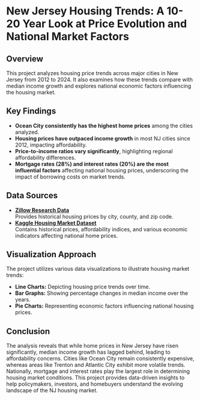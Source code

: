 # New Jersey Housing Trends: A 10-20 Year Look at Price Evolution and National Market Factors

## Overview
This project analyzes housing price trends across major cities in New Jersey from 2012 to 2024. It also examines how these trends compare with median income growth and explores national economic factors influencing the housing market.

## Key Findings
- **Ocean City consistently has the highest home prices** among the cities analyzed.
- **Housing prices have outpaced income growth** in most NJ cities since 2012, impacting affordability.
- **Price-to-income ratios vary significantly**, highlighting regional affordability differences.
- **Mortgage rates (28%) and interest rates (20%) are the most influential factors** affecting national housing prices, underscoring the impact of borrowing costs on market trends.

## Data Sources
- **[Zillow Research Data](https://www.zillow.com/research/data/)**  
  Provides historical housing prices by city, county, and zip code.
- **[Kaggle Housing Market Dataset](https://www.kaggle.com/datasets/madhurpant/factors-affecting-usa-national-home-prices?resource=download)**  
  Contains historical prices, affordability indices, and various economic indicators affecting national home prices.

## Visualization Approach
The project utilizes various data visualizations to illustrate housing market trends:
- **Line Charts:** Depicting housing price trends over time.
- **Bar Graphs:** Showing percentage changes in median income over the years.
- **Pie Charts:** Representing economic factors influencing national housing prices.

## Conclusion
The analysis reveals that while home prices in New Jersey have risen significantly, median income growth has lagged behind, leading to affordability concerns. Cities like Ocean City remain consistently expensive, whereas areas like Trenton and Atlantic City exhibit more volatile trends. Nationally, mortgage and interest rates play the largest role in determining housing market conditions. This project provides data-driven insights to help policymakers, investors, and homebuyers understand the evolving landscape of the NJ housing market.
